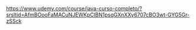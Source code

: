https://www.udemy.com/course/java-curso-completo/?srsltid=AfmBOooFaMACuNJEWKpCIBN1psqGXnXXy6707cBO3wt-GYG5Gr-zSSck